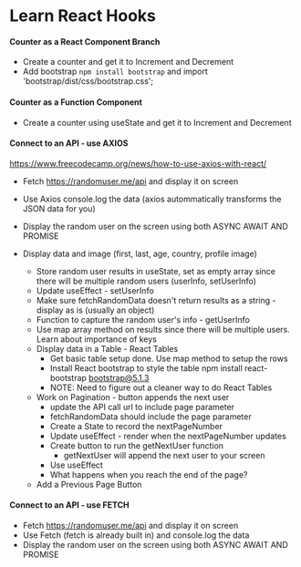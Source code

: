 # Learn React Hooks

#### Counter as a React Component Branch

- Create a counter and get it to Increment and Decrement
- Add bootstrap `npm install bootstrap` and import 'bootstrap/dist/css/bootstrap.css';

#### Counter as a Function Component

- Create a counter using useState and get it to Increment and Decrement

#### Connect to an API - use AXIOS

https://www.freecodecamp.org/news/how-to-use-axios-with-react/

- Fetch https://randomuser.me/api and display it on screen
- Use Axios console.log the data (axios autommatically transforms the JSON data for you)
- Display the random user on the screen using both ASYNC AWAIT AND PROMISE
- Display data and image (first, last, age, country, profile image)

  - Store random user results in useState, set as empty array since there will be multiple random users (userInfo, setUserInfo)
  - Update useEffect - setUserInfo
  - Make sure fetchRandomData doesn't return results as a string - display as is (usually an object)
  - Function to capture the random user's info - getUserInfo
  - Use map array method on results since there will be multiple users. Learn about importance of keys
  - Display data in a Table - React Tables
    - Get basic table setup done. Use map method to setup the rows
    - Install React bootstrap to style the table npm install react-bootstrap bootstrap@5.1.3
    - NOTE: Need to figure out a cleaner way to do React Tables
  - Work on Pagination - button appends the next user
    - update the API call url to include page parameter
    - fetchRandomData should include the page parameter
    - Create a State to record the nextPageNumber
    - Update useEffect - render when the nextPageNumber updates
    - Create button to run the getNextUser function
      - getNextUser will append the next user to your screen
    - Use useEffect
    - What happens when you reach the end of the page?
  - Add a Previous Page Button

#### Connect to an API - use FETCH

- Fetch https://randomuser.me/api and display it on screen
- Use Fetch (fetch is already built in) and console.log the data
- Display the random user on the screen using both ASYNC AWAIT AND PROMISE
